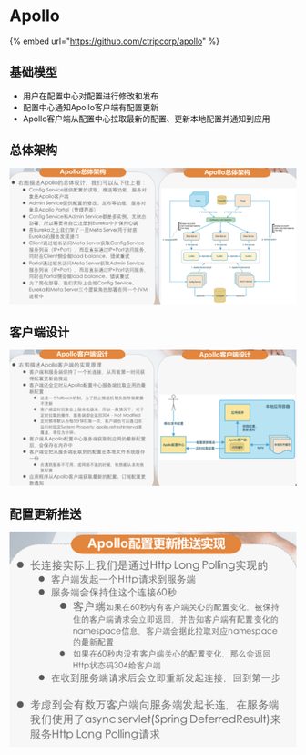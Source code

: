 # Apollo

{% embed url="https://github.com/ctripcorp/apollo" %}

## 基础模型

* 用户在配置中心对配置进行修改和发布
* 配置中心通知Apollo客户端有配置更新
* Apollo客户端从配置中心拉取最新的配置、更新本地配置并通知到应用

## 总体架构

![](../../.gitbook/assets/image%20%28179%29.png)

## 客户端设计

![](../../.gitbook/assets/image%20%28173%29.png)

## 配置更新推送

![](../../.gitbook/assets/image%20%28177%29.png)

